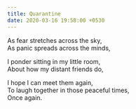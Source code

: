 ```yaml
---
title: Quarantine
date: 2020-03-16 19:58:00 +0530
---
```


As fear stretches across the sky,<br>
As panic spreads across the minds,<br>

I ponder sitting in my little room,<br>
About how my distant friends do,<br>

I hope I can meet them again,<br>
To laugh together in those peaceful times,<br>
Once again.
